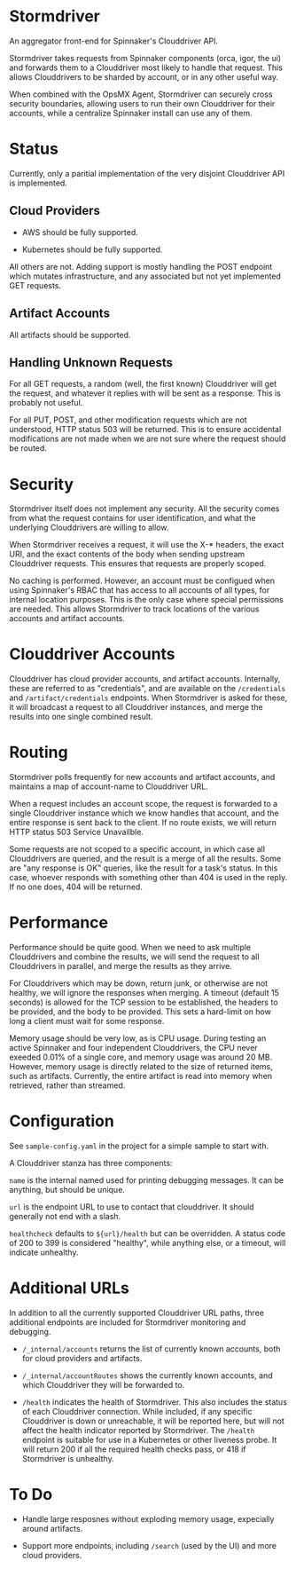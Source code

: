 # Stormdriver
An aggregator front-end for Spinnaker's Clouddriver API.

Stormdriver takes requests from Spinnaker components (orca, igor,
the ui) and forwards them to a Clouddriver most likely to handle that
request.  This allows Clouddrivers to be sharded by account, or
in any other useful way.

When combined with the OpsMX Agent, Stormdriver can securely cross
security boundaries, allowing users to run their own Clouddriver for
their accounts, while a centralize Spinnaker install can use any
of them.

# Status

Currently, only a paritial implementation of the very disjoint
Clouddriver API is implemented.

## Cloud Providers

* AWS should be fully supported.

* Kubernetes should be fully supported.

All others are not.  Adding support is mostly handling the POST
endpoint which mutates infrastructure, and any associated but
not yet implemented GET requests.

## Artifact Accounts

All artifacts should be supported.

## Handling Unknown Requests

For all GET requests, a random (well, the first known) Clouddriver
will get the request, and whatever it replies with will be sent as a
response.  This is probably not useful.

For all PUT, POST, and other modification requests which are not
understood, HTTP status 503 will be returned.  This is to ensure
accidental modifications are not made when we are not sure where
the request should be routed.

# Security

Stormdriver itself does not implement any security.  All the security
comes from what the request contains for user identification, and what
the underlying Clouddrivers are willing to allow.

When Stormdriver receives a request, it will use the X-* headers, the
exact URI, and the exact contents of the body when sending upstream
Clouddriver requests.  This ensures that requests are properly scoped.

No caching is performed.  However, an account must be configued when
using Spinnaker's RBAC that has access to all accounts of all types,
for internal location purposes.  This is the only case where special
permissions are needed.  This allows Stormdriver to track locations of
the various accounts and artifact accounts.

# Clouddriver Accounts

Clouddriver has cloud provider accounts, and artifact accounts.
Internally, these are referred to as "credentials", and are available
on the `/credentials` and `/artifact/credentials` endpoints.
When Stormdriver is asked for these, it will broadcast a request to
all Clouddriver instances, and merge the results into one single
combined result.

# Routing

Stormdriver polls frequently for new accounts and artifact accounts,
and maintains a map of account-name to Clouddriver URL.

When a request includes an account scope, the request is forwarded
to a single Clouddriver instance which we know handles that
account, and the entire response is sent back to the client.  If
no route exists, we will return HTTP status 503 Service Unavailble.

Some requests are not scoped to a specific account, in which case all
Clouddrivers are queried, and the result is a merge of all the
results.  Some are "any response is OK" queries, like the result for
a task's status.  In this case, whoever responds with something other
than 404 is used in the reply.  If no one does, 404 will be returned.

# Performance

Performance should be quite good.  When we need to ask multiple
Clouddrivers and combine the results, we will send the request
to all Clouddrivers in parallel, and merge the results as they arrive.

For Clouddrivers which may be down, return junk, or otherwise are
not healthy, we will ignore the responses when merging.  A timeout
(default 15 seconds) is allowed for the TCP session to be established,
the headers to be provided, and the body to be provided.  This
sets a hard-limit on how long a client must wait for some response.

Memory usage should be very low, as is CPU usage.  During testing
an active Spinnaker and four independent Clouddrivers,
the CPU never exeeded 0.01% of a single core, and memory usage
was around 20 MB.  However, memory usage is directly related to
the size of returned items, such as artifacts.  Currently,
the entire artifact is read into memory when retrieved, rather
than streamed.

# Configuration

See `sample-config.yaml` in the project for a simple sample to
start with.

A Clouddriver stanza has three components:

`name` is the internal named used for printing debugging messages.
It can be anything, but should be unique.

`url` is the endpoint URL to use to contact that clouddriver.
It should generally not end with a slash.

`healthcheck` defaults to `${url}/health` but can be overridden.
A status code of 200 to 399 is considered "healthy", while anything
else, or a timeout, will indicate unhealthy.

# Additional URLs

In addition to all the currently supported Clouddriver URL paths,
three additional endpoints are included for Stormdriver monitoring
and debugging.

* `/_internal/accounts` returns the list of currently known accounts,
both for cloud providers and artifacts.

* `/_internal/accountRoutes` shows the currently known accounts,
and which Clouddriver they will be forwarded to.

* `/health` indicates the health of Stormdriver.  This also 
includes the status of each Clouddriver connection.
While included, if any specific Clouddriver is down or unreachable,
it will be reported here, but will not affect the health indicator
reported by Stormdriver.  The `/health` endpoint is suitable for use
in a Kubernetes or other liveness probe.  It will return 200 if
all the required health checks pass, or 418 if Stormdriver is
unhealthy.

# To Do

* Handle large resposnes without exploding memory usage,
expecially around artifacts.

* Support more endpoints, including `/search` (used by the UI)
and more cloud providers.
